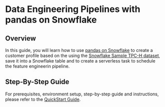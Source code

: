 # Data Engineering Pipelines with pandas on Snowflake

## Overview

In this guide, you will learn how to use [pandas on Snowflake](https://docs.snowflake.com/developer-guide/snowpark/python/snowpark-pandas) to create a customer profile based on the using the [Snowflake Sample TPC-H dataset](https://docs.snowflake.com/en/user-guide/sample-data-tpch), save it into a Snowflake table and to create a serverless task to schedule the feature engineerin pipeline.

## Step-By-Step Guide

For prerequisites, environment setup, step-by-step guide and instructions, please refer to the [QuickStart Guide](https://quickstarts.snowflake.com/guide/data_engineering_pipelines_with_snowpark_pandas/index.html).
